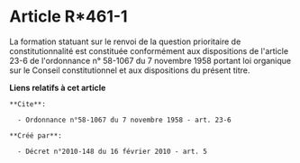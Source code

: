 # Article R*461-1

La formation statuant sur le renvoi de la question prioritaire de constitutionnalité est constituée conformément aux
dispositions de l'article 23-6 de l'ordonnance n° 58-1067 du 7 novembre 1958 portant loi organique sur le Conseil
constitutionnel et aux dispositions du présent titre.

**Liens relatifs à cet article**

	**Cite**:

	  - Ordonnance n°58-1067 du 7 novembre 1958 - art. 23-6

	**Créé par**:

	  - Décret n°2010-148 du 16 février 2010 - art. 5
